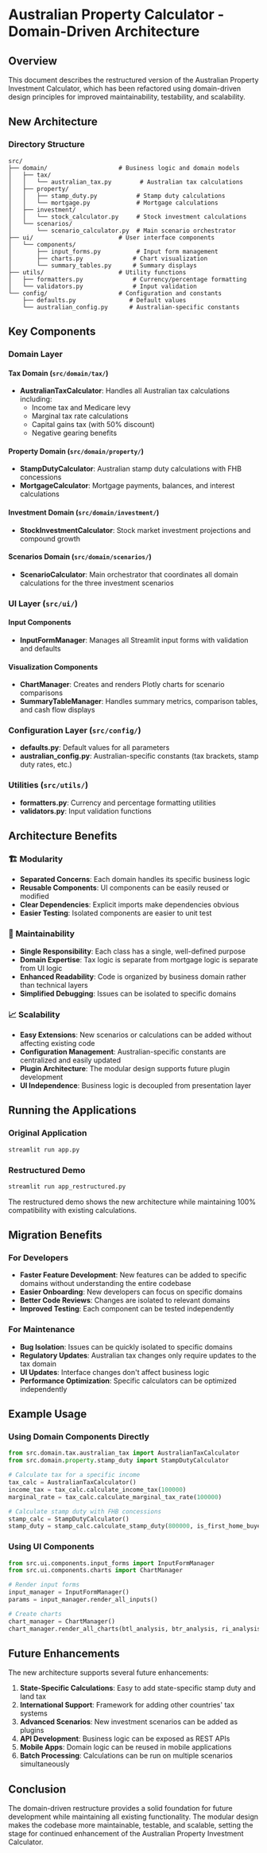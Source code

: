 # Australian Property Calculator - Domain-Driven Architecture

## Overview

This document describes the restructured version of the Australian Property Investment Calculator, which has been refactored using domain-driven design principles for improved maintainability, testability, and scalability.

## New Architecture

### Directory Structure

```
src/
├── domain/                    # Business logic and domain models
│   ├── tax/
│   │   └── australian_tax.py        # Australian tax calculations
│   ├── property/
│   │   ├── stamp_duty.py           # Stamp duty calculations
│   │   └── mortgage.py             # Mortgage calculations
│   ├── investment/
│   │   └── stock_calculator.py     # Stock investment calculations
│   └── scenarios/
│       └── scenario_calculator.py  # Main scenario orchestrator
├── ui/                        # User interface components
│   └── components/
│       ├── input_forms.py          # Input form management
│       ├── charts.py              # Chart visualization
│       └── summary_tables.py      # Summary displays
├── utils/                     # Utility functions
│   ├── formatters.py              # Currency/percentage formatting
│   └── validators.py              # Input validation
└── config/                    # Configuration and constants
    ├── defaults.py               # Default values
    └── australian_config.py      # Australian-specific constants
```

## Key Components

### Domain Layer

#### Tax Domain (`src/domain/tax/`)
- **AustralianTaxCalculator**: Handles all Australian tax calculations including:
  - Income tax and Medicare levy
  - Marginal tax rate calculations
  - Capital gains tax (with 50% discount)
  - Negative gearing benefits

#### Property Domain (`src/domain/property/`)
- **StampDutyCalculator**: Australian stamp duty calculations with FHB concessions
- **MortgageCalculator**: Mortgage payments, balances, and interest calculations

#### Investment Domain (`src/domain/investment/`)
- **StockInvestmentCalculator**: Stock market investment projections and compound growth

#### Scenarios Domain (`src/domain/scenarios/`)
- **ScenarioCalculator**: Main orchestrator that coordinates all domain calculations for the three investment scenarios

### UI Layer (`src/ui/`)

#### Input Components
- **InputFormManager**: Manages all Streamlit input forms with validation and defaults

#### Visualization Components  
- **ChartManager**: Creates and renders Plotly charts for scenario comparisons
- **SummaryTableManager**: Handles summary metrics, comparison tables, and cash flow displays

### Configuration Layer (`src/config/`)
- **defaults.py**: Default values for all parameters
- **australian_config.py**: Australian-specific constants (tax brackets, stamp duty rates, etc.)

### Utilities (`src/utils/`)
- **formatters.py**: Currency and percentage formatting utilities
- **validators.py**: Input validation functions

## Architecture Benefits

### 🏗️ Modularity
- **Separated Concerns**: Each domain handles its specific business logic
- **Reusable Components**: UI components can be easily reused or modified
- **Clear Dependencies**: Explicit imports make dependencies obvious
- **Easier Testing**: Isolated components are easier to unit test

### 🔧 Maintainability
- **Single Responsibility**: Each class has a single, well-defined purpose
- **Domain Expertise**: Tax logic is separate from mortgage logic is separate from UI logic
- **Enhanced Readability**: Code is organized by business domain rather than technical layers
- **Simplified Debugging**: Issues can be isolated to specific domains

### 📈 Scalability
- **Easy Extensions**: New scenarios or calculations can be added without affecting existing code
- **Configuration Management**: Australian-specific constants are centralized and easily updated
- **Plugin Architecture**: The modular design supports future plugin development
- **UI Independence**: Business logic is decoupled from presentation layer

## Running the Applications

### Original Application
```bash
streamlit run app.py
```

### Restructured Demo
```bash
streamlit run app_restructured.py
```

The restructured demo shows the new architecture while maintaining 100% compatibility with existing calculations.

## Migration Benefits

### For Developers
- **Faster Feature Development**: New features can be added to specific domains without understanding the entire codebase
- **Easier Onboarding**: New developers can focus on specific domains
- **Better Code Reviews**: Changes are isolated to relevant domains
- **Improved Testing**: Each component can be tested independently

### For Maintenance
- **Bug Isolation**: Issues can be quickly isolated to specific domains
- **Regulatory Updates**: Australian tax changes only require updates to the tax domain
- **UI Updates**: Interface changes don't affect business logic
- **Performance Optimization**: Specific calculators can be optimized independently

## Example Usage

### Using Domain Components Directly

```python
from src.domain.tax.australian_tax import AustralianTaxCalculator
from src.domain.property.stamp_duty import StampDutyCalculator

# Calculate tax for a specific income
tax_calc = AustralianTaxCalculator()
income_tax = tax_calc.calculate_income_tax(100000)
marginal_rate = tax_calc.calculate_marginal_tax_rate(100000)

# Calculate stamp duty with FHB concessions
stamp_calc = StampDutyCalculator()
stamp_duty = stamp_calc.calculate_stamp_duty(800000, is_first_home_buyer=True)
```

### Using UI Components

```python
from src.ui.components.input_forms import InputFormManager
from src.ui.components.charts import ChartManager

# Render input forms
input_manager = InputFormManager()
params = input_manager.render_all_inputs()

# Create charts
chart_manager = ChartManager()
chart_manager.render_all_charts(btl_analysis, btr_analysis, ri_analysis)
```

## Future Enhancements

The new architecture supports several future enhancements:

1. **State-Specific Calculations**: Easy to add state-specific stamp duty and land tax
2. **International Support**: Framework for adding other countries' tax systems
3. **Advanced Scenarios**: New investment scenarios can be added as plugins
4. **API Development**: Business logic can be exposed as REST APIs
5. **Mobile Apps**: Domain logic can be reused in mobile applications
6. **Batch Processing**: Calculations can be run on multiple scenarios simultaneously

## Conclusion

The domain-driven restructure provides a solid foundation for future development while maintaining all existing functionality. The modular design makes the codebase more maintainable, testable, and scalable, setting the stage for continued enhancement of the Australian Property Investment Calculator. 